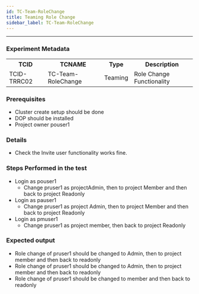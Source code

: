 ```yaml
---
id: TC-Team-RoleChange
title: Teaming Role Change
sidebar_label: TC-Team-RoleChange
---
```

------


### Experiment Metadata

<table>
  <tr>
    <th> TCID </th>
    <th> TCNAME </th>
    <th> Type </th>
    <th> Description </th>
  </tr>
  <tr>
    <td> TCID-TRRC02 </td>
    <td> TC-Team-RoleChange </td>
    <td> Teaming </td>
    <td> Role Change Functionality </td>
  </tr>
</table>

### Prerequisites
- Cluster create setup should be done
- DOP should be installed
- Project owner pouser1


### Details
- Check the Invite user functionality works fine.

### Steps Performed in the test

- Login as pouser1
  - Change pruser1 as projectAdmin, then to project Member and then back to project Readonly
- Login as pauser1
  - Change pruser1 as project Admin, then to project Member and then back to project Readonly
- Login as pmuser1
  - Change pruser1 as project member, then back to project Readonly


### Expected output

- Role change of pruser1 should be changed to Admin, then to project member and then back to readonly
- Role change of pruser1 should be changed to Admin, then to project member and then back to readonly
- Role change of pruser1 should be changed to member and then back to readonly
